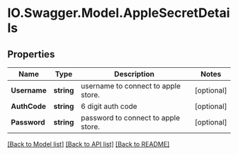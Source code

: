 # IO.Swagger.Model.AppleSecretDetails
## Properties

Name | Type | Description | Notes
------------ | ------------- | ------------- | -------------
**Username** | **string** | username to connect to apple store. | [optional] 
**AuthCode** | **string** | 6 digit auth code | [optional] 
**Password** | **string** | password to connect to apple store. | [optional] 

[[Back to Model list]](../README.md#documentation-for-models) [[Back to API list]](../README.md#documentation-for-api-endpoints) [[Back to README]](../README.md)

